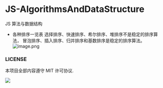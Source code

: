 # JS-AlgorithmsAndDataStructure
JS 算法与数据结构

* 各种排序一览表
选择排序、快速排序、希尔排序、堆排序不是稳定的排序算法，
冒泡排序、插入排序、归并排序和基数排序是稳定的排序算法。
![image.png](https://upload-images.jianshu.io/upload_images/4340772-6b3f5d8298a1d2b1.png?imageMogr2/auto-orient/strip%7CimageView2/2/w/1240)

### LICENSE

本项目全部内容遵守 MIT 许可协议.

![](https://camo.githubusercontent.com/0cf016a535bd9d48eeddd9a867838339defd455a/68747470733a2f2f75706c6f61642d696d616765732e6a69616e7368752e696f2f75706c6f61645f696d616765732f343334303737322d313539363566646135636465303238312e706e673f696d6167654d6f6772322f6175746f2d6f7269656e742f7374726970253743696d61676556696577322f322f772f31323430)